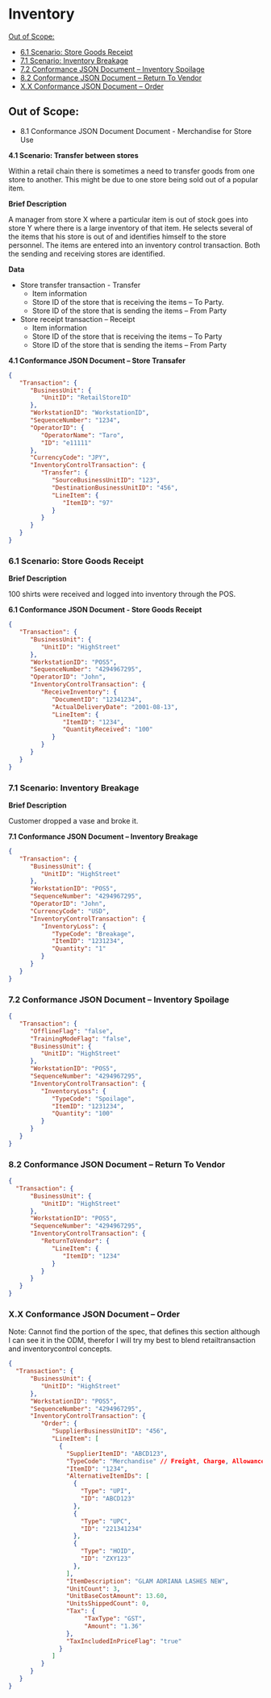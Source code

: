 # Inventory

[Out of Scope:](https://corumgroup.atlassian.net/wiki/spaces/DTS/pages/2297495690/Inventory#Out-of-Scope:)

- [6.1 Scenario: Store Goods Receipt](https://corumgroup.atlassian.net/wiki/spaces/DTS/pages/2297495690/Inventory#6.1-Scenario:-Store-Goods-Receipt)
- [7.1 Scenario: Inventory Breakage](https://corumgroup.atlassian.net/wiki/spaces/DTS/pages/2297495690/Inventory#7.1-Scenario:-Inventory-Breakage)
- [7.2 Conformance JSON Document – Inventory Spoilage](https://corumgroup.atlassian.net/wiki/spaces/DTS/pages/2297495690/Inventory#7.2-Conformance-JSON-Document-–-Inventory-Spoilage)
- [8.2 Conformance JSON Document – Return To Vendor](https://corumgroup.atlassian.net/wiki/spaces/DTS/pages/2297495690/Inventory#8.2-Conformance-JSON-Document-–-Return-To-Vendor)
- [X.X Conformance JSON Document – Order](https://corumgroup.atlassian.net/wiki/spaces/DTS/pages/2297495690/Inventory#X.X-Conformance-JSON-Document-–-Order)

## Out of Scope:

- 8.1 Conformance JSON Document Document - Merchandise for Store Use

**4.1 Scenario: Transfer between stores**

Within a retail chain there is sometimes a need to transfer goods from one store to another. This might be due to one store being sold out of a popular item.

**Brief Description**

A manager from store X where a particular item is out of stock goes into store Y where there is a large inventory of that item. He selects several of the items that his store is out of and identifies himself to the store personnel. The items are entered into an inventory control transaction. Both the sending and receiving stores are identified.

**Data**

- Store transfer transaction - Transfer
  - Item information
  - Store ID of the store that is receiving the items – To Party.
  - Store ID of the store that is sending the items – From Party
- Store receipt transaction – Receipt 
  - Item information 
  - Store ID of the store that is receiving the items – To Party
  - Store ID of the store that is sending the items – From Party

**4.1 Conformance JSON Document – Store Transafer**

```json
{
   "Transaction": {
      "BusinessUnit": {
         "UnitID": "RetailStoreID"
      },
      "WorkstationID": "WorkstationID",
      "SequenceNumber": "1234",
      "OperatorID": {
         "OperatorName": "Taro",
         "ID": "e11111"
      },
      "CurrencyCode": "JPY",
      "InventoryControlTransaction": {
         "Transfer": {
            "SourceBusinessUnitID": "123",
            "DestinationBusinessUnitID": "456",
            "LineItem": {
               "ItemID": "97"
            }
         }
      }
   }
}
```

### **6.1 Scenario: Store Goods Receipt**

**Brief Description**

100 shirts were received and logged into inventory through the POS.

**6.1 Conformance JSON Document - Store Goods Receipt**

```json
{
   "Transaction": {
      "BusinessUnit": {
         "UnitID": "HighStreet"
      },
      "WorkstationID": "POS5",
      "SequenceNumber": "4294967295",
      "OperatorID": "John",
      "InventoryControlTransaction": {
         "ReceiveInventory": {
            "DocumentID": "12341234",
            "ActualDeliveryDate": "2001-08-13",
            "LineItem": {
               "ItemID": "1234",
               "QuantityReceived": "100"
            }
         }
      }
   }
}
```

### 7.1 Scenario: Inventory Breakage

**Brief Description**

Customer dropped a vase and broke it.

**7.1 Conformance JSON Document – Inventory Breakage**

```json
{
   "Transaction": {
      "BusinessUnit": {
         "UnitID": "HighStreet"
      },
      "WorkstationID": "POS5",
      "SequenceNumber": "4294967295",
      "OperatorID": "John",
      "CurrencyCode": "USD",
      "InventoryControlTransaction": {
         "InventoryLoss": {
            "TypeCode": "Breakage",
            "ItemID": "1231234",
            "Quantity": "1"
         }
      }
   }
}
```

### **7.2 Conformance JSON Document – Inventory Spoilage**

```json
{
   "Transaction": {
      "OfflineFlag": "false",
      "TrainingModeFlag": "false",
      "BusinessUnit": {
         "UnitID": "HighStreet"
      },
      "WorkstationID": "POS5",
      "SequenceNumber": "4294967295",
      "InventoryControlTransaction": {
         "InventoryLoss": {
            "TypeCode": "Spoilage",
            "ItemID": "1231234",
            "Quantity": "100"
         }
      }
   }
}
```

### **8.2 Conformance JSON Document – Return To Vendor**

```json
{
  "Transaction": {
      "BusinessUnit": {
         "UnitID": "HighStreet"
      },
      "WorkstationID": "POS5",
      "SequenceNumber": "4294967295",
      "InventoryControlTransaction": {
         "ReturnToVendor": {
            "LineItem": {
               "ItemID": "1234"
            }
         }
      }
   }
}
```

### **X.X Conformance JSON Document – Order**

Note: Cannot find the portion of the spec, that defines this section although I can see it in the ODM, therefor I will try my best to blend retailtransaction and inventorycontrol concepts.

```json
{
  "Transaction": {
      "BusinessUnit": {
         "UnitID": "HighStreet"
      },
      "WorkstationID": "POS5",
      "SequenceNumber": "4294967295",
      "InventoryControlTransaction": {
         "Order": {
            "SupplierBusinessUnitID": "456",
            "LineItem": [
              {
                "SupplierItemID": "ABCD123",
                "TypeCode": "Merchandise" // Freight, Charge, Allowance, FreeText, Tax, Merchandise, 
                "ItemID": "1234",
                "AlternativeItemIDs": [
                  {
                    "Type": "UPI",
                    "ID": "ABCD123"
                  },
                  {
                    "Type": "UPC",
                    "ID": "221341234"
                  },
                  {
                    "Type": "HOID",
                    "ID": "ZXY123"
                  },
                ],
                "ItemDescription": "GLAM ADRIANA LASHES NEW",
                "UnitCount": 3,
                "UnitBaseCostAmount": 13.60, 
                "UnitsShippedCount": 0,
                "Tax": {
                     "TaxType": "GST",
                     "Amount": "1.36"
                },
                "TaxIncludedInPriceFlag": "true"
              }
            ]
         }
      }
   }
}
```

